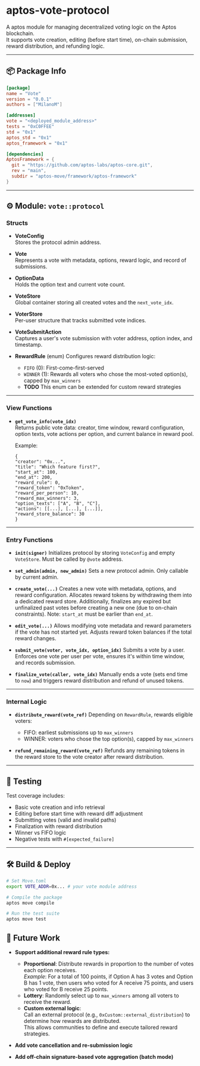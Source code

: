 # aptos-vote-protocol

A aptos module for managing decentralized voting logic on the Aptos blockchain.  
It supports vote creation, editing (before start time), on-chain submission, reward distribution, and refunding logic.

---

## 📦 Package Info

```toml
[package]
name = "Vote"
version = "0.0.1"
authors = ["MilanoM"]

[addresses]
vote = "<deployed_module_address>"
tests = "0xC0FFEE"
std = "0x1"
aptos_std = "0x1"
aptos_framework = "0x1"

[dependencies]
AptosFramework = {
  git = "https://github.com/aptos-labs/aptos-core.git",
  rev = "main",
  subdir = "aptos-move/framework/aptos-framework"
}
```

---

## ⚙️ Module: `vote::protocol`

### Structs

- **VoteConfig**  
  Stores the protocol admin address.

- **Vote**  
  Represents a vote with metadata, options, reward logic, and record of submissions.

- **OptionData**  
  Holds the option text and current vote count.

- **VoteStore**  
  Global container storing all created votes and the `next_vote_idx`.

- **VoterStore**  
  Per-user structure that tracks submitted vote indices.

- **VoteSubmitAction**  
  Captures a user's vote submission with voter address, option index, and timestamp.

- **RewardRule** (enum)
  Configures reward distribution logic:
  - `FIFO` (0): First-come-first-served
  - `WINNER` (1): Rewards all voters who chose the most-voted option(s), capped by `max_winners`
  - **TODO** This enum can be extended for custom reward strategies

---

### View Functions

- **`get_vote_info(vote_idx)`**  
   Returns public vote data: creator, time window, reward configuration, option texts, vote actions per option, and current balance in reward pool.

  Example:

  ```
  {
  "creator": "0x...",
  "title": "Which feature first?",
  "start_at": 100,
  "end_at": 200,
  "reward_rule": 0,
  "reward_token": "0xToken",
  "reward_per_person": 10,
  "reward_max_winners": 3,
  "option_texts": ["A", "B", "C"],
  "actions": [[...], [...], [...]],
  "reward_store_balance": 30
  }
  ```

---

### Entry Functions

- **`init(signer)`**
  Initializes protocol by storing `VoteConfig` and empty `VoteStore`.
  Must be called by `@vote` address.

- **`set_admin(admin, new_admin)`**
  Sets a new protocol admin. Only callable by current admin.

- **`create_vote(...)`**
  Creates a new vote with metadata, options, and reward configuration.
  Allocates reward tokens by withdrawing them into a dedicated reward store.
  Additionally, finalizes any expired but unfinalized past votes before creating a new one (due to on-chain constraints).
  Note: `start_at` must be earlier than `end_at`.

- **`edit_vote(...)`**
  Allows modifying vote metadata and reward parameters if the vote has not started yet.
  Adjusts reward token balances if the total reward changes.

- **`submit_vote(voter, vote_idx, option_idx)`**
  Submits a vote by a user.
  Enforces one vote per user per vote, ensures it's within time window, and records submission.

- **`finalize_vote(caller, vote_idx)`**
  Manually ends a vote (sets end time to `now`) and triggers reward distribution and refund of unused tokens.

---

### Internal Logic

- **`distribute_reward(vote_ref)`**
  Depending on `RewardRule`, rewards eligible voters:

  - FIFO: earliest submissions up to `max_winners`
  - WINNER: voters who chose the top option(s), capped by `max_winners`

- **`refund_remaining_reward(vote_ref)`**
  Refunds any remaining tokens in the reward store to the vote creator after reward distribution.

---

## 🧪 Testing

Test coverage includes:

- Basic vote creation and info retrieval
- Editing before start time with reward diff adjustment
- Submitting votes (valid and invalid paths)
- Finalization with reward distribution
- Winner vs FIFO logic
- Negative tests with `#[expected_failure]`

---

## 🛠 Build & Deploy

```bash
# Set Move.toml
export VOTE_ADDR=0x... # your vote module address

# Compile the package
aptos move compile

# Run the test suite
aptos move test
```

## 🧭 Future Work

- **Support additional reward rule types:**

  - **Proportional**: Distribute rewards in proportion to the number of votes each option receives.  
    _Example_: For a total of 100 points, if Option A has 3 votes and Option B has 1 vote, then users who voted for A receive 75 points, and users who voted for B receive 25 points.
  - **Lottery**: Randomly select up to `max_winners` among all voters to receive the reward.
  - **Custom external logic**:  
    Call an external protocol (e.g., `0xCustom::external_distribution`) to determine how rewards are distributed.  
    This allows communities to define and execute tailored reward strategies.

- **Add vote cancellation and re-submission logic**

- **Add off-chain signature-based vote aggregation (batch mode)**
